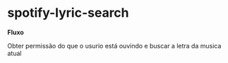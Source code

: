 # spotify-lyric-search


**Fluxo**

Obter permissão do que o usurio está ouvindo e buscar a letra da musica atual

